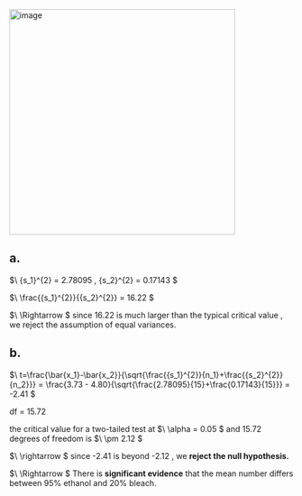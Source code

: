 <img width="400" alt="image" src="" />  

## a.

$\ {s_1}^{2} = 2.78095 , {s_2}^{2} = 0.17143 \$

$\ \frac{{s_1}^{2}}{{s_2}^{2}} = 16.22 \$

$\ \Rightarrow \$
since 16.22 is much larger than the typical critical value , we reject the assumption of equal variances.


## b.

$\ t=\frac{\bar{x_1}-\bar{x_2}}{\sqrt{\frac{{s_1}^{2}}{n_1}+\frac{{s_2}^{2}}{n_2}}} = \frac{3.73 - 4.80}{\sqrt{\frac{2.78095}{15}+\frac{0.17143}{15}}} = -2.41 \$

df = 15.72

the critical value for a two-tailed test at 
$\ \alpha = 0.05 \$
and 15.72 degrees of freedom is 
$\ \pm 2.12 \$

$\ \rightarrow \$
since -2.41 is beyond -2.12 , we 
**reject the null hypothesis.**

$\ \Rightarrow \$
There is
**significant evidence**
that the mean number differs between 95% ethanol and 20% bleach.
